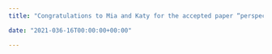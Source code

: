 ```yaml
---
title: "Congratulations to Mia and Katy for the accepted paper “perspective Charts” in Graphics Interface 2021"

date: "2021-036-16T00:00:00+00:00"

---
```


